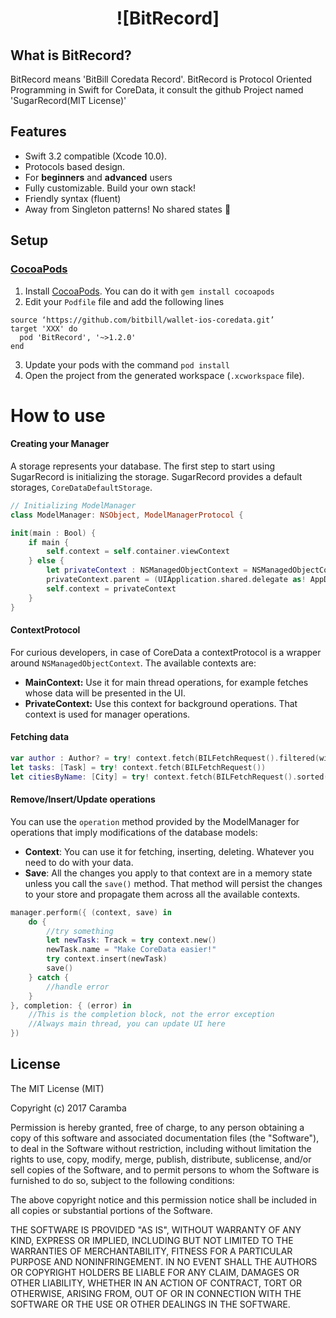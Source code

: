 # <center>![BitRecord]</center>


## What is BitRecord?
BitRecord means 'BitBill Coredata Record'. BitRecord is Protocol Oriented Programming in Swift for CoreData, it consult the github Project named 'SugarRecord(MIT License)'

## Features
- Swift 3.2 compatible (Xcode 10.0).
- Protocols based design.
- For **beginners** and **advanced** users
- Fully customizable. Build your own stack!
- Friendly syntax (fluent)
- Away from Singleton patterns! No shared states :tada:

## Setup

### [CocoaPods](https://cocoapods.org)

1. Install [CocoaPods](https://cocoapods.org). You can do it with `gem install cocoapods`
2. Edit your `Podfile` file and add the following lines

```Podfile
source ‘https://github.com/bitbill/wallet-ios-coredata.git’
target 'XXX' do
  pod 'BitRecord', '~>1.2.0'
end
```

3. Update your pods with the command `pod install`
4. Open the project from the generated workspace (`.xcworkspace` file).


# How to use

#### Creating your Manager
A storage represents your database. The first step to start using SugarRecord is initializing the storage. SugarRecord provides a default storages, `CoreDataDefaultStorage`.

```swift
// Initializing ModelManager
class ModelManager: NSObject, ModelManagerProtocol {

init(main : Bool) {
    if main {
        self.context = self.container.viewContext
    } else {
        let privateContext : NSManagedObjectContext = NSManagedObjectContext.init(concurrencyType: .privateQueueConcurrencyType)
        privateContext.parent = (UIApplication.shared.delegate as! AppDelegate).persistentContainer.viewContext
        self.context = privateContext
    }
}

```


#### ContextProtocol
For curious developers, in case of CoreData a contextProtocol is a wrapper around `NSManagedObjectContext`. The available contexts are:

- **MainContext:** Use it for main thread operations, for example fetches whose data will be presented in the UI.
- **PrivateContext:** Use this context for background operations. That context is used for manager operations.

#### Fetching data

```swift
var author : Author? = try! context.fetch(BILFetchRequest().filtered(with: "authorId", equalTo: "\(authorId)")).first
let tasks: [Task] = try! context.fetch(BILFetchRequest())
let citiesByName: [City] = try! context.fetch(BILFetchRequest().sorted(with: "name", ascending: true))
```

#### Remove/Insert/Update operations

You can use the `operation` method provided by the ModelManager for operations that imply modifications of the database models:

- **Context**: You can use it for fetching, inserting, deleting. Whatever you need to do with your data.
- **Save**: All the changes you apply to that context are in a memory state unless you call the `save()` method. That method will persist the changes to your store and propagate them across all the available contexts.

```swift
manager.perform({ (context, save) in
    do {
        //try something
        let newTask: Track = try context.new()
        newTask.name = "Make CoreData easier!"
        try context.insert(newTask)
        save()
    } catch {
        //handle error
    }
}, completion: { (error) in
    //This is the completion block, not the error exception 
    //Always main thread, you can update UI here
})
```

## License
The MIT License (MIT)

Copyright (c) 2017 Caramba

Permission is hereby granted, free of charge, to any person obtaining a copy
of this software and associated documentation files (the "Software"), to deal
in the Software without restriction, including without limitation the rights
to use, copy, modify, merge, publish, distribute, sublicense, and/or sell
copies of the Software, and to permit persons to whom the Software is
furnished to do so, subject to the following conditions:

The above copyright notice and this permission notice shall be included in
all copies or substantial portions of the Software.

THE SOFTWARE IS PROVIDED "AS IS", WITHOUT WARRANTY OF ANY KIND, EXPRESS OR
IMPLIED, INCLUDING BUT NOT LIMITED TO THE WARRANTIES OF MERCHANTABILITY,
FITNESS FOR A PARTICULAR PURPOSE AND NONINFRINGEMENT. IN NO EVENT SHALL THE
AUTHORS OR COPYRIGHT HOLDERS BE LIABLE FOR ANY CLAIM, DAMAGES OR OTHER
LIABILITY, WHETHER IN AN ACTION OF CONTRACT, TORT OR OTHERWISE, ARISING FROM,
OUT OF OR IN CONNECTION WITH THE SOFTWARE OR THE USE OR OTHER DEALINGS IN
THE SOFTWARE.
